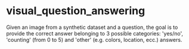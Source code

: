 # visual_question_answering
Given an image from a synthetic dataset and a question, the goal is to provide the correct answer belonging to 3 possible categories: 'yes/no', 'counting' (from 0 to 5) and 'other' (e.g. colors, location, ecc.) answers.
